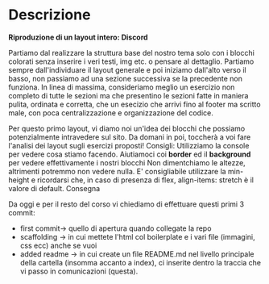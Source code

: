# Descrizione
**Riproduzione di un layout intero: Discord**

Partiamo dal realizzare la struttura base del nostro tema solo con i blocchi colorati senza inserire i veri testi, img etc. o pensare al dettaglio.
Partiamo sempre dall'individuare il layout generale e poi iniziamo dall'alto verso il basso, non passiamo ad una sezione successiva se la precedente non funziona.
In linea di massima, consideriamo meglio un esercizio non completo di tutte le sezioni ma che presentino le sezioni fatte in maniera pulita, ordinata e corretta, che un esecizio che arrivi fino al footer ma scritto male, con poca centralizzazione e organizzazione del codice.

Per questo primo layout, vi diamo noi un'idea dei blocchi che possiamo potenzialmente intravedere sul sito. Da domani in poi, toccherà a voi fare l'analisi dei layout sugli esercizi proposti!
Consigli:
Utilizziamo la console per vedere cosa stiamo facendo.
Aiutiamoci coi **border** ed il **background** per vedere effettivamente i nostri blocchi
Non dimentchiamo le altezze, altrimenti potremmo non vedere nulla. E' consigliabile utilizzare la min-height e ricordarsi che, in caso di presenza di flex, align-items: stretch è il valore di default.
Consegna

Da oggi e per il resto del corso vi chiediamo di effettuare questi primi 3 commit:
* first commit-> quello di apertura quando collegate la repo
* scaffolding -> in cui mettete l'html col boilerplate e i vari file (immagini, css ecc) anche se vuoi
* added readme -> in cui create un file README.md nel livello principale della cartella (insomma accanto a index), ci inserite dentro la traccia che vi passo in comunicazioni (questa).